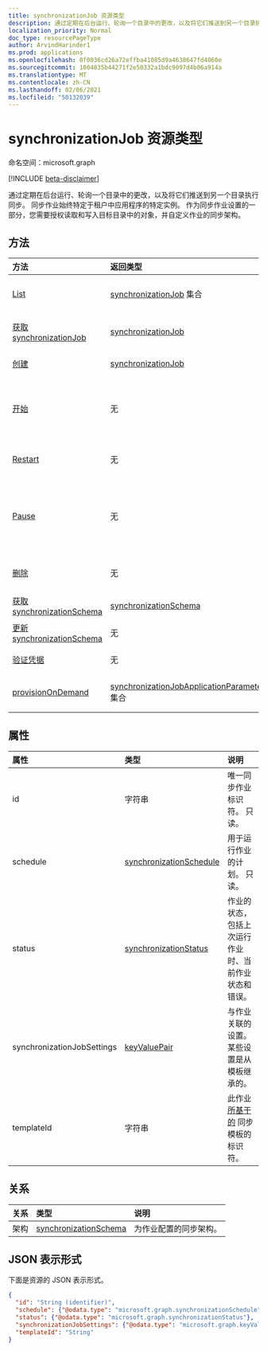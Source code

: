 ```yaml
---
title: synchronizationJob 资源类型
description: 通过定期在后台运行、轮询一个目录中的更改，以及将它们推送到另一个目录执行同步。
localization_priority: Normal
doc_type: resourcePageType
author: ArvindHarinder1
ms.prod: applications
ms.openlocfilehash: 0f0036cd26a72effba41085d9a4638647fd4060e
ms.sourcegitcommit: 1004835b44271f2e50332a1bdc9097d4b06a914a
ms.translationtype: MT
ms.contentlocale: zh-CN
ms.lasthandoff: 02/06/2021
ms.locfileid: "50132039"
---
```

# <a name="synchronizationjob-resource-type"></a>synchronizationJob 资源类型

命名空间：microsoft.graph

[!INCLUDE [beta-disclaimer](../../includes/beta-disclaimer.md)]

通过定期在后台运行、轮询一个目录中的更改，以及将它们推送到另一个目录执行同步。 同步作业始终特定于租户中应用程序的特定实例。 作为同步作业设置的一部分，您需要授权读取和写入目标目录中的对象，并自定义作业的同步架构。

## <a name="methods"></a>方法

| 方法        | 返回类型               | Description                  |
|:--------------|:--------------------------|:-----------------------------|
|[List](../api/synchronization-synchronizationjob-list.md)             |[synchronizationJob](synchronization-synchronizationjob.md) 集合  |列出给定应用程序实例的现有作业 (服务主体) 。|
|[获取 synchronizationJob](../api/synchronization-synchronizationjob-get.md) | [synchronizationJob](synchronization-synchronizationjob.md) |读取 synchronizationJob 对象的属性和关系。|
|[创建](../api/synchronization-synchronizationjob-post.md)         |[synchronizationJob](synchronization-synchronizationjob.md)   |为给定应用程序创建新作业。|
|[开始](../api/synchronization-synchronizationjob-start.md)          |无   |启动同步。 如果作业已暂停，则从作业暂停时开始继续。 如果作业被隔离，则清除隔离状态。|
|[Restart](../api/synchronization-synchronizationjob-restart.md)      |无   |强制作业重新开始并重新处理目录中的所有对象。|
|[Pause](../api/synchronization-synchronizationjob-pause.md)          |无   |暂时停止同步。 所有进度（包括作业状态）都将保持，并且作业将在启动调用时从它离开的地方继续。 [](../api/synchronization-synchronizationjob-start.md)|
|[删除](../api/synchronization-synchronizationjob-delete.md)        |无   |停止同步，并永久删除与作业关联的所有状态。|
|[获取 synchronizationSchema](../api/synchronization-synchronizationschema-get.md)    |[synchronizationSchema](synchronization-synchronizationschema.md)   |检索作业的有效同步架构。|
|[更新 synchronizationSchema](../api/synchronization-synchronizationschema-update.md)    |无   |更新作业的同步架构。 |
|[验证凭据](../api/synchronization-synchronizationjob-validatecredentials.md)|无|针对目标目录测试提供的凭据。|
|[provisionOnDemand](../api/synchronization-synchronizationjob-provision-on-demand.md)|[synchronizationJobApplicationParameters](../resources/synchronization-synchronizationjobapplicationparameters.md) 集合|表示将设置的对象和执行同步规则。 资源主要用于按需预配。 |
## <a name="properties"></a>属性

| 属性      | 类型      | 说明    |
|:--------------|:----------|:---------------|
|id             |字符串                     |唯一同步作业标识符。 只读。|
|schedule       |[synchronizationSchedule](synchronization-synchronizationschedule.md)|用于运行作业的计划。 只读。|
|status         |[synchronizationStatus](synchronization-synchronizationstatus.md)     |作业的状态，包括上次运行作业时、当前作业状态和错误。|
|synchronizationJobSettings   |[keyValuePair](keyvaluepair.md)    |与作业关联的设置。 某些设置是从模板继承的。|
|templateId     |字符串    |此作业 [所基于的](synchronization-synchronizationtemplate.md) 同步模板的标识符。|

## <a name="relationships"></a>关系
| 关系 | 类型   |说明|
|:---------------|:--------|:----------|
|架构|[synchronizationSchema](synchronization-synchronizationschema.md)| 为作业配置的同步架构。|

## <a name="json-representation"></a>JSON 表示形式

下面是资源的 JSON 表示形式。

<!-- {
  "blockType": "resource",
  "optionalProperties": [

  ],
  "keyProperty": "id",
  "@odata.type": "microsoft.graph.synchronizationJob"
}-->

```json
{
  "id": "String (identifier)",
  "schedule": {"@odata.type": "microsoft.graph.synchronizationSchedule"},
  "status": {"@odata.type": "microsoft.graph.synchronizationStatus"},
  "synchronizationJobSettings": {"@odata.type": "microsoft.graph.keyValuePair"},
  "templateId": "String"
}

```

<!-- uuid: 8fcb5dbc-d5aa-4681-8e31-b001d5168d79
2015-10-25 14:57:30 UTC -->
<!--
{
  "type": "#page.annotation",
  "description": "synchronizationJob resource",
  "keywords": "",
  "section": "documentation",
  "tocPath": "",
  "suppressions": []
}
-->


